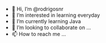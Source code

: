 - 👋 Hi, I’m @rodrigosnr
- 👀 I’m interested in learning everyday
- 🌱 I’m currently learning Java
- 💞️ I’m looking to collaborate on ...
- 📫 How to reach me ...

<!---
rodrigosnr/rodrigosnr is a ✨ special ✨ repository because its `README.md` (this file) appears on your GitHub profile.
You can click the Preview link to take a look at your changes.
--->
